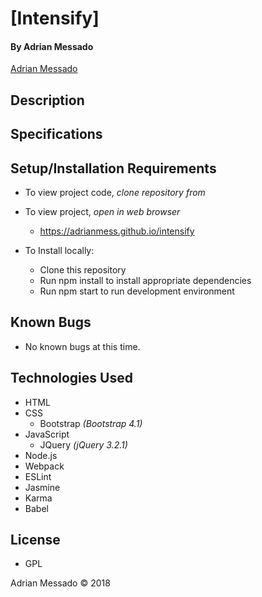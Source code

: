 # **[Intensify]**

#### By Adrian Messado
[Adrian Messado](https://github.com/adrianmess)
## Description



## Specifications



## Setup/Installation Requirements

* To view project code, _clone repository from_
* To view project, _open in web browser_
  *  https://adrianmess.github.io/intensify


* To Install locally:
  * Clone this repository
  * Run npm install to install appropriate dependencies
  * Run npm start to run development environment

## Known Bugs
  * No known bugs at this time.


## Technologies Used

* HTML
* CSS
  * Bootstrap _(Bootstrap 4.1)_
* JavaScript
  * JQuery _(jQuery 3.2.1)_
* Node.js
* Webpack
* ESLint
* Jasmine
* Karma
* Babel

## License

* GPL

Adrian Messado © 2018
